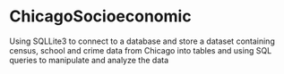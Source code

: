 # ChicagoSocioeconomic
Using SQLLite3 to connect to a database and store a dataset containing census, school and crime data from Chicago into tables and using SQL queries to manipulate and analyze the data
